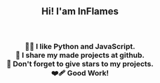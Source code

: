 <div align="center">
  <h2>Hi! I'am InFlames</h2><br>
  <h3>👨‍💻 I like Python and JavaScript.<br>🤝 I share my made projects at github.<br>🌟 Don't forget to give stars to my projects.<br>❤️‍🩹 Good Work!</h3>
</div>
